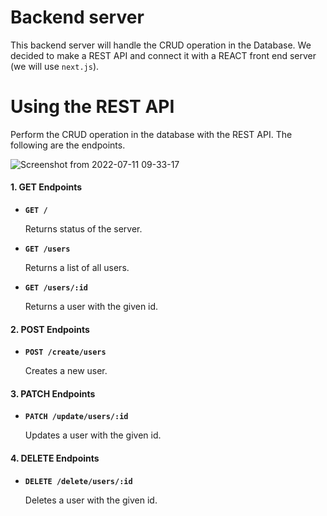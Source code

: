 # Backend server
This backend server will handle the CRUD operation in the Database. We decided to make a REST API and connect it with a REACT front end server (we will use `next.js`). 

# Using the REST API
Perform the CRUD operation in the database with the REST API. The following are the endpoints.

![Screenshot from 2022-07-11 09-33-17](https://user-images.githubusercontent.com/53405133/178186444-5b7ffd67-b080-4171-a9ba-0a71cc99d25f.png)

#### 1. **GET** Endpoints
- **`GET /`**

    Returns status of the server.

- **`GET /users`**

    Returns a list of all users.

- **`GET /users/:id`**

    Returns a user with the given id.

#### 2. **POST** Endpoints

- **`POST /create/users`**

    Creates a new user.

#### 3. **PATCH** Endpoints

- **`PATCH /update/users/:id`**

    Updates a user with the given id.

#### 4. **DELETE** Endpoints

- **`DELETE /delete/users/:id`**

    Deletes a user with the given id.
